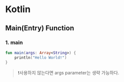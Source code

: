 # Kotlin

## Main(Entry) Function

### 1. main

```kotlin
fun main(args: Array<String>) {
    println("Hello World!")
}
```

> ❗사용하지 않는다면 args parameter는 생략 가능하다.
